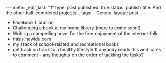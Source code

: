 --- meta: _edit_last: "1" type: post published: true status: publish title: And the other half-completed projects... tags: - General layout: post --- 

  * Facebook Librarian
  * Challenging a book at my home library (more to come soon!)
  * Writing a compelling novel for the free enjoyment of the internet-folk
  * thisis.hawidu.com
  * my stack of school-related and recreational books
  * get back on track to a healthy lifestyle
If anybody reads this and cares to comment – any thoughts on the order of
tackling the tasks?

